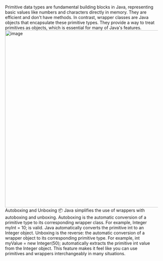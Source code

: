 Primitive data types are fundamental building blocks in Java, representing basic values like numbers and characters directly in memory. They are efficient and don't have methods. In contrast, wrapper classes are Java objects that encapsulate these primitive types. They provide a way to treat primitives as objects, which is essential for many of Java's features.    <img width="1304" height="582" alt="image" src="https://github.com/user-attachments/assets/ea74e61b-5985-43a7-b78a-fd3be370cffc" />    Autoboxing and Unboxing 📦      Java simplifies the use of wrappers with autoboxing and unboxing.    Autoboxing is the automatic conversion of a primitive type to its corresponding wrapper class. For example, Integer myInt = 10; is valid. Java automatically converts the primitive int to an Integer object.    Unboxing is the reverse: the automatic conversion of a wrapper object to its corresponding primitive type. For example, int myValue = new Integer(50); automatically extracts the primitive int value from the Integer object. This feature makes it feel like you can use primitives and wrappers interchangeably in many situations.
